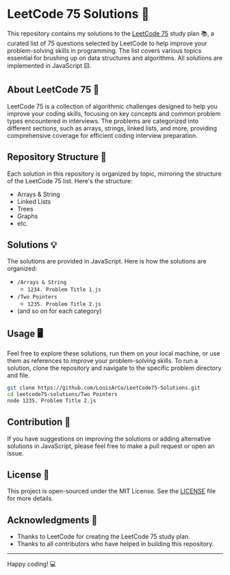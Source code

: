 # LeetCode 75 Solutions 🚀

This repository contains my solutions to the [LeetCode 75](https://leetcode.com/studyplan/leetcode-75/) study plan 📚, a curated list of 75 questions selected by LeetCode to help improve your problem-solving skills in programming. The list covers various topics essential for brushing up on data structures and algorithms. All solutions are implemented in JavaScript 🟨.

## About LeetCode 75 📖

LeetCode 75 is a collection of algorithmic challenges designed to help you improve your coding skills, focusing on key concepts and common problem types encountered in interviews. The problems are categorized into different sections, such as arrays, strings, linked lists, and more, providing comprehensive coverage for efficient coding interview preparation.

## Repository Structure 📂

Each solution in this repository is organized by topic, mirroring the structure of the LeetCode 75 list. Here's the structure:

- Arrays & String
- Linked Lists
- Trees
- Graphs
- etc.

## Solutions 💡

The solutions are provided in JavaScript. Here is how the solutions are organized:

- `/Arrays & String`
  - `1234. Problem Title 1.js`
- `/Two Pointers`
  - `1235. Problem Title 2.js`
- (and so on for each category)

## Usage 🖥️

Feel free to explore these solutions, run them on your local machine, or use them as references to improve your problem-solving skills. To run a solution, clone the repository and navigate to the specific problem directory and file.

```bash
git clone https://github.com/LouisArCo/LeetCode75-Solutions.git
cd leetcode75-solutions/Two Pointers
node 1235. Problem Title 2.js
```

## Contribution 🤝

If you have suggestions on improving the solutions or adding alternative solutions in JavaScript, please feel free to make a pull request or open an issue.

## License 📄

This project is open-sourced under the MIT License. See the [LICENSE](LICENSE) file for more details.

## Acknowledgments 👏

- Thanks to LeetCode for creating the LeetCode 75 study plan.
- Thanks to all contributors who have helped in building this repository.

---

Happy coding! 💻
